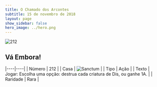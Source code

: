 ```yaml
---
title: O Chamado dos Arcontes
subtitle: 15 de novembro de 2018
layout: page
show_sidebar: false
hero_image: ../hero.png
---
```


![212](https://cdn.keyforgegame.com/media/card_front/pt/341_212_W36G9HXF9RQ7_pt.png)

## Vá Embora!

|----|----|
| Número | 212 |
| Casa | ![Sanctum](https://archonarcana.com/images/thumb/c/c7/Sanctum.png/22px-Sanctum.png "Santuário") |
| Tipo | Ação |
| Texto | Jogar: Escolha uma opção: destrua cada criatura de Dis, ou ganhe 1A. |
| Raridade | Rara |
